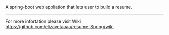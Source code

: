A spring-boot web appliation that lets user to build a resume.


***************************************************************
For more infortation please visit Wiki
https://github.com/elizavetaaaa/resume-Spring/wiki




